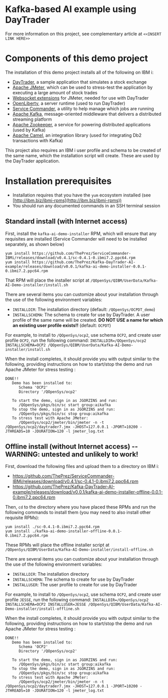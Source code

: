 # Kafka-based AI example using DayTrader

For more information on this project, see complementary article at `<<INSERT LINK HERE>>`

# Components of this demo project

The installation of this demo project installs all of the following on IBM i:
- [DayTrader](https://github.com/jdmcclur/sample.daytrader7), a sample application that simulates a stock exchange
- [Apache JMeter](https://jmeter.apache.org/), which can be used to stress-test the application by executing a large amount of stock trades
- [Websocket extensions](https://github.com/kawasima/jmeter-websocket/) for JMeter, needed for use with DayTrader
- [OpenLiberty](http://openliberty.io), a server runtime (used to run DayTrader)
- [Service Commander](https://theprez.github.io/ServiceCommander-IBMi/#service-commander-for-ibm-i), a utility to help manage which jobs are running
- [Apache Kafka](https://kafka.apache.org), message-oriented middleware that delivers a distributed streaming platform
- [Apache Zookeeper](https://zookeeper.apache.org/), a service for powering distributed applications (used by Kafka)
- [Apache Camel](https://camel.apache.org), an integration library (used for integrating Db2 transactions with Kafka)

This project also requires an IBM i user profile and schema to be created of the same name, which the installation script will create. These are used by the DayTrader application. 


# Installation prerequisites

- Installation requires that you have the `yum` ecosystem installed (see [http://ibm.biz/ibmi-rpms](http://ibm.biz/ibmi-rpms))
- You should run any documented commands in an SSH terminal session

## Standard install (with Internet access)

First, install the `kafka-ai-demo-installer` RPM, which will ensure that any requisites are installed (Service Commander will need to be installed separately, as shown below)

```
yum install https://github.com/ThePrez/ServiceCommander-IBMi/releases/download/v0.4.1/sc-0.4.1-0.ibmi7.2.ppc64.rpm
yum install https://github.com/ThePrez/Kafka-DayTrader-AI-example/releases/download/v0.0.1/kafka-ai-demo-installer-0.0.1-0.ibmi7.2.ppc64.rpm
```

That RPM will place the installer script at `/QOpenSys/QIBM/UserData/Kafka-AI-Demo-installer/install.sh`

There are several items you can customize about your installation through the use of the following environment variables:
- `INSTALLDIR`: The installation directory (default: `/QOpenSys/OCPDT_demo`)
- `INSTALLSCHEMA`: The schema to create for use by DayTrader. A user profile of the same name will be created. **DO NOT USE a name for which an existing user profile exists!!** (default: `OCPDT`)

For example, to install to `/QOpenSys/ocp2`, use schema `OCP2`, and create user profile `OCP2`, run the following command:
`INSTALLDIR=/QOpenSys/ocp2 INSTALLSCHEMA=OCP2 /QOpenSys/QIBM/UserData/Kafka-AI-Demo-installer/install.sh`

When the install completes, it should provide you with output similar to the following, providing instructions on how to start/stop the demo and run Apache JMeter for stress testing :
```
DONE!!
   Demo has been installed to:
      Schema 'OCP2'
      Directory '/QOpenSys/ocp2'

   To start the demo, sign in as JGORZINS and run:
      /QOpenSys/pkgs/bin/sc start group:aikafka
   To stop the demo, sign in as JGORZINS and run:
      /QOpenSys/pkgs/bin/sc stop group:aikafka
   To stress test with Apache JMeter:
      /QOpenSys/ocp2/jmeter/bin/jmeter -n -t /QOpenSys/ocp2/daytrader7.jmx -JHOST=127.0.0.1 -JPORT=10200 -JTHREADS=10 -JDURATION=120 -l jmeter_log.txt
```



## Offline install (without Internet access) -- WARNING: untested and unlikely to work!

First, download the following files and upload them to a directory on IBM i:
- https://github.com/ThePrez/ServiceCommander-IBMi/releases/download/v0.4.1/sc-0.4.1-0.ibmi7.2.ppc64.rpm
- https://github.com/ThePrez/Kafka-DayTrader-AI-example/releases/download/v0.0.1/kafka-ai-demo-installer-offline-0.0.1-0.ibmi7.2.ppc64.rpm

Then, `cd` to the directory where you have placed these RPMs and run the following commands to install them (you may need to also install other requisite RPMs):
```
yum install ./sc-0.4.1-0.ibmi7.2.ppc64.rpm
yum install ./kafka-ai-demo-installer-offline-0.0.1-0.ibmi7.2.ppc64.rpm
```

These RPMs will place the offline installer script at `/QOpenSys/QIBM/UserData/Kafka-AI-Demo-installer/install-offline.sh`

There are several items you can customize about your installation through the use of the following environment variables:
- `INSTALLDIR`: The installation directory
- `INSTALLSCHEMA`: The schema to create for use by DayTrader
- `INSTALLUSER`: The user profile to create for use by DayTrader

For example, to install to `/QOpenSys/ocp2`, use schema `OCP2`, and create user profile `JESSE`, run the following command:
`INSTALLDIR=/QOpenSys/ocp2 INSTALLSCHEMA=OCP2 INSTALLUSER=JESSE /QOpenSys/QIBM/UserData/Kafka-AI-Demo-installer/install-offline.sh`

When the install completes, it should provide you with output similar to the following, providing instructions on how to start/stop the demo and run Apache JMeter for stress testing :
```
DONE!!
   Demo has been installed to:
      Schema 'OCP2'
      Directory '/QOpenSys/ocp2'

   To start the demo, sign in as JGORZINS and run:
      /QOpenSys/pkgs/bin/sc start group:aikafka
   To stop the demo, sign in as JGORZINS and run:
      /QOpenSys/pkgs/bin/sc stop group:aikafka
   To stress test with Apache JMeter:
      /QOpenSys/ocp2/jmeter/bin/jmeter -n -t /QOpenSys/ocp2/daytrader7.jmx -JHOST=127.0.0.1 -JPORT=10200 -JTHREADS=10 -JDURATION=120 -l jmeter_log.txt
```
